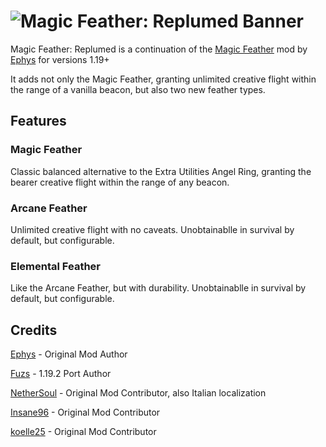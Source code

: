 # ![Magic Feather: Replumed Banner](https://github.com/sudolev/MagicFeatherReplumed/assets/61996958/081f2d54-e271-4f13-ae75-b34ce114dfc8)

Magic Feather: Replumed is a continuation of the [Magic Feather](https://github.com/ephys/minecraft-magic-feather) mod by [Ephys](https://github.com/ephys) for versions 1.19+

It adds not only the Magic Feather, granting unlimited creative flight within the range of a vanilla beacon, but also two new feather types.

## Features

### Magic Feather

Classic balanced alternative to the Extra Utilities Angel Ring, granting the bearer creative flight within the range of any beacon.

### Arcane Feather

Unlimited creative flight with no caveats. Unobtainablle in survival by default, but configurable.

### Elemental Feather

Like the Arcane Feather, but with durability. Unobtainablle in survival by default, but configurable.

## Credits 

[Ephys](https://github.com/ephys) - Original Mod Author

[Fuzs](https://github.com/Fuzss) - 1.19.2 Port Author

[NetherSoul](https://github.com/N3therSoul) - Original Mod Contributor, also Italian localization

[Insane96](https://github.com/Insane96) - Original Mod Contributor 

[koelle25](https://github.com/koelle25) - Original Mod Contributor
